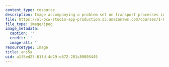 ```yaml
---
content_type: resource
description: Image accompanying a problem set on transport processes in the environment.
file: https://ol-ocw-studio-app-production.s3.amazonaws.com/courses/1-061-transport-processes-in-the-environment-fall-2008/a1f5ed2561fd4d29e672281c89805449_ans5a.jpg
file_type: image/jpeg
image_metadata:
  caption: ''
  credit: ''
  image-alt: ''
resourcetype: Image
title: ans5a
uid: a1f5ed25-61fd-4d29-e672-281c89805449
---
```

